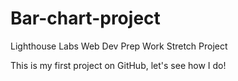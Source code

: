 # Bar-chart-project
Lighthouse Labs Web Dev Prep Work Stretch Project

This is my first project on GitHub, let's see how I do!
